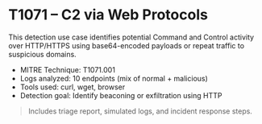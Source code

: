 # T1071 – C2 via Web Protocols

This detection use case identifies potential Command and Control activity over HTTP/HTTPS using base64-encoded payloads or repeat traffic to suspicious domains.

- MITRE Technique: T1071.001
- Logs analyzed: 10 endpoints (mix of normal + malicious)
- Tools used: curl, wget, browser
- Detection goal: Identify beaconing or exfiltration using HTTP

> Includes triage report, simulated logs, and incident response steps.
